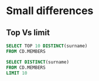 # Small differences

## Top Vs limit

```sql
SELECT TOP 10 DISTINCT(surname)
FROM CD.MEMBERS
```

```SQL
SELECT DISTINCT(surname)
FROM CD.MEMBERS
LIMIT 10
```